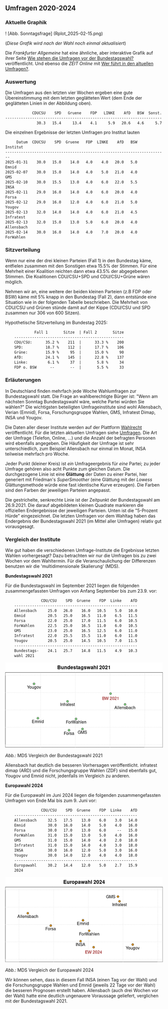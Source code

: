 
## Umfragen 2020-2024


### Aktuelle Graphik

! [Abb. Sonntagsfrage] (Rplot_2025-02-15.png)

(*Diese Grafik wird nach der Wahl noch einmal aktualisiert*)

Die *Frankfurter Allgemeine* hat eine ähnliche, aber interaktive Grafik auf ihrer Seite [Wie stehen die Umfragen vor der Bundestagswahl?](https://www.faz.net/aktuell/politik/bundestagswahl/sonntagsfrage-zur-bundestagswahl-2025-wo-die-parteien-in-den-neuesten-wahlumfragen-stehen-19459939.html) veröffentlicht. Und ebenso die *ZEIT Online* mit [Wer führt in den altuellen Umfragen?](https://www.zeit.de/politik/deutschland/umfragen-bundestagswahl-neuwahl-wahltrend).

### Auswertung

Die Umfragen aus den letzten vier Wochen ergeben eine gute Übereinstimmung mit dem
letzten geglätteten Wert (dem Ende der geglätteten Linien in der Abbildung oben).

```
            CDUCSU    SPD   Gruene    FDP   LINKE    AfD   BSW  Sonst.
----------------------------------------------------------------------
              30.3   15.4     13.4    4.1     5.9   20.6   4.6     5.7
```

Die einzelnen Ergebnisse der letzten Umfragen pro Institut lauten

```
     Datum  CDUCSU    SPD  Gruene   FDP  LINKE    AfD   BSW     Institut
------------------------------------------------------------------------
2025-01-31    30.0   15.0    14.0   4.0    4.0   20.0   5.0        Emnid
2025-02-07    30.0   15.0    14.0   4.0    5.0   21.0   4.0          GMS
2025-02-10    30.0   15.5    13.0   4.0    6.0   22.0   5.5         INSA
2025-02-11    29.0   16.0    14.0   4.0    6.0   20.0   4.0        Forsa
2025-02-12    29.0   16.0    12.0   4.0    6.0   21.0   5.0       Yougov
2025-02-13    32.0   14.0    14.0   4.0    6.0   21.0   4.5    Infratest
2025-02-13    32.0   15.0    13.0   5.0    6.0   20.0   4.0   Allensbach
2025-02-14    30.0   16.0    14.0   4.0    7.0   20.0   4.0    ForWahlen
```

### Sitzverteilung

Wenn nur eine der drei kleinen Parteien (Fall 1) in den Bundestag käme, entfielen 
zusammen mit den Sonstigen etwa 15.5% der Stimmen. Für eine Mehrheit einer Koalition 
reichten dann etwa 43.5% der abgegebenen Stimmen. Die Koalitionen CDU/CSU+SPD 
und CDU/CSU+Grüne wären möglich.

Nehmen wir an, eine weitere der beiden kleinen Parteien (z.B FDP oder BSW) 
käme mit 5% knapp in den Bundestag (Fall 2), dann entstünde eine Situation wie 
in der folgenden Tabelle beschrieben. Die Mehrheit von CDU/CSU und Grünen stünde 
damit auf der Kippe (CDU/CSU und SPD zusammen nur 306 von 600 Sitzen).

Hypothetische Sitzverteilung im Bundestag 2025:

```
             Fall 1       Sitze  | Fall 2       Sitze
    -------------------------------------------------
    CDU/CSU:      35.2 %    211  |      33.3 %    200
    SPD:          18.7 %    112  |      17.7 %    106
    Grüne:        15.9 %     95  |      15.0 %     90
    AfD:          24.1 %    145  |      22.8 %    137
    Linke:         6.1 %     37  |       5.8 %     34
    FDP o. BSW      --       --  |       5.5 %     33
```

### Erläuterungen

In Deutschland finden mehrfach jede Woche Wahlumfragen zur Bundestagswahl statt. Die Frage an wahlberechtigte Bürger ist: "Wenn am nächsten Sonntag Bundestagswahl wäre, welche Partei würden Sie wählen?" Die wichtigsten beteiligten Umfrageinstitute sind wohl Allensbach, Verian (Emnid), Forsa, Forschungsgruppe Wahlen, GMS, Infratest Dimap, INSA und Yougov.

Die Daten aller dieser Institute werden auf der Plattform [Wahlrecht](https://www.wahlrecht.de/) veröffentlicht. Für die letzten aktuellen Umfragen siehe [Umfragen](https://www.wahlrecht.de/umfragen/). Die Art der Umfrage (Telefon, Online, ...) und die Anzahl der befragten Personen wird ebenfalls angegeben. Die Häufigkeit der Umfrage ist sehr unterschiedlich, zum Beispiel Allensbach nur einmal im Monat, INSA teilweise mehrfach pro Woche.

Jeder Punkt (kleiner Kreis) ist *ein* Umfrageergebnis für *eine* Partei; zu jeder Umfrage gehören also acht Punkte zum gleichen Datum. Die durchgezogene Linie ist eine **Glättung** der Daten zu einer Partei, hier generiert mit Friedman's *SuperSmoother* (eine Glättung mit der *Lowess* Glättungsmethode würde eine fast identische Kurve erzeugen). Die Farben sind den Farben der jeweiligen Parteien angepasst.

Die gestrichelte, senkrechte Linie ist der Zeitpunkt der Bundestagswahl am 26.9.2021. Die darauf abgebildeten kleinen Quadrate markieren die offiziellen Endergebnisse der jeweiligen Parteien. Unten ist die "5-Prozent Hürde" eingezeichnet. Die letzten Umfragen vor dem Wahltag haben das Endergebnis der Bundestagswahl 2021 (im Mittel aller Umfragen) relativ gut vorausgesagt.

### Vergleich der Institute

Wie gut haben die verschiedenen Umfrage-Institute die Ergebnisse letzten Wahlen vorhergesagt? Dazu betrachten wir nur die Umfragen bis zu zwei Wochen vor dem Wahltermin. Für die Veranschaulichung der Differenzen benutzen wir die 'multidimensionale Skalierung' (MDS).

**Bundestagswahl 2021**

Für die Bundestagswahl im September 2021 liegen die folgenden zusammengefassten Umfragen von Anfang September bis zum 23.9. vor:

```
                CDU/CSU    SPD  Gruene    FDP  Linke    AfD
    -------------------------------------------------------
    Allensbach     25.0   26.0    16.0   10.5    5.0   10.0
    Emnid          20.5   25.0    16.5   11.0    6.5   11.5
    Forsa          22.0   25.0    17.0   11.5    6.0   10.5
    ForWahlen      22.5   25.0    16.5   11.0    6.0   10.5
    GMS            23.0   25.0    16.5   12.5    6.0   11.0
    Infratest      22.0   25.5    15.5   11.0    6.0   11.0
    Yougov         20.5   25.0    14.5   10.5    7.0   11.5
    -------------------------------------------------------
    Bundestags-    24.1   25.7    14.8   11.5    4.9   10.3
    wahl 2021
```

![Vergleich der Umfragen zur Bundestagswahl 2021](BW2021_mds.png)

*Abb.*: MDS Vergleich der Bundestagswahl 2021

Allensbach hat deutlich die besseren Vorhersagen veröffentlicht. infratest dimap (ARD)  und die Forschungsgruppe Wahlen (ZDF) sind ebenfalls gut, Yougov und Emnid nicht, jedenfalls im Vergleich zu anderen.

**Europawahl 2024**

Für die Europawahl im Juni 2024 liegen die folgenden zusammengefassten Umfragen von Ende Mai bis zum 9. Juni vor:

```
                CDU/CSU    SPD  Gruene    FDP  Linke    AfD
    -------------------------------------------------------
    Allensbach     32.5   17.5    13.0    6.0    3.0   14.0
    Emnid          30.0   16.0    14.0    5.0    4.0   16.0
    Forsa          30.0   17.0    13.0    6.0     --   15.0
    ForWahlen      31.0   15.0    13.0    5.0    4.0   16.0
    GMS            31.0   15.0    14.0    4.0    2.0   18.0
    Infratest      31.0   15.0    14.0    4.0    3.0   18.0
    INSA           30.0   16.0    12.0    5.0    3.0   16.0
    Yougov         30.0   14.0    12.0    4.0    4.0   18.0
    -------------------------------------------------------
    Europawahl     30.2   14.4    12.0    5.0    2.7   15.9
    2024
```

![Vergleich der Umfragen zur Europawahl 2024](EW2024_mds.png)

*Abb.*: MDS Vergleich der Europawahl 2024

Wir können sehen, dass in diesem Fall INSA (einen Tag vor der Wahl) und die Forschungsgruppe Wahlen und Emnid (jeweils 22 Tage vor der Wahl) die besseren Prognosen erstellt haben. Allensbach (auch drei Wochen vor der Wahl) hatte eine deutlich ungenauere Voraussage geliefert, verglichen mit der Bundestagswahl 2021.


